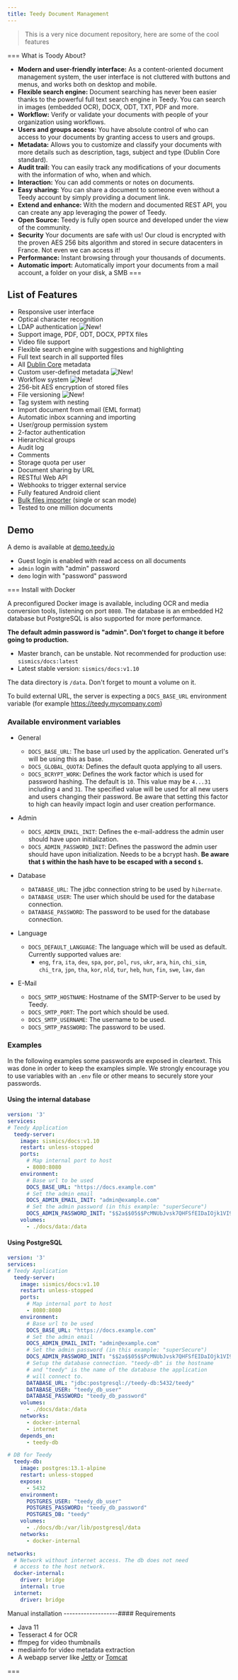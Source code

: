 ```yaml
---
title: Teedy Document Management
---
```

<script type="text/javascript">(function(w,s){var e=document.createElement("script");e.type="text/javascript";e.async=true;e.src="https://cdn.pagesense.io/js/webally/f2527eebee974243853bcd47b32631f4.js";var x=document.getElementsByTagName("script")[0];x.parentNode.insertBefore(e,x);})(window,"script");</script>

> This is a very nice document repository, here are some of the cool features


=== What is Toody About?

- **Modern and user-friendly interface:** As a content-oriented document management system, the user interface is not cluttered with buttons and menus, and works both on desktop and mobile.
- **Flexible search engine:** Document searching has never been easier thanks to the powerful full text search engine in Teedy. You can search in images (embedded OCR), DOCX, ODT, TXT, PDF and more.
- **Workflow:** Verify or validate your documents with people of your organization using workflows.
- **Users and groups access:** You have absolute control of who can access to your documents by granting access to users and groups.
- **Metadata:** Allows you to customize and classify your documents with more details such as description, tags, subject and type (Dublin Core standard).
- **Audit trail:** You can easily track any modifications of your documents with the information of who, when and which.
- **Interaction:** You can add comments or notes on documents.
- **Easy sharing:** You can share a document to someone even without a Teedy account by simply providing a document link.
- **Extend and enhance:** With the modern and documented REST API, you can create any app leveraging the power of Teedy.
- **Open Source:** Teedy is fully open source and developed under the view of the community.
- **Security** Your documents are safe with us! Our cloud is encrypted with the proven AES 256 bits algorithm and stored in secure datacenters in France. Not even we can access it!
- **Performance:** Instant browsing through your thousands of documents.
- **Automatic import:** Automatically import your documents from a mail account, a folder on your disk, a SMB
===

## List of Features

- Responsive user interface
- Optical character recognition
- LDAP authentication ![New!](https://www.sismics.com/public/img/new.png)
- Support image, PDF, ODT, DOCX, PPTX files
- Video file support
- Flexible search engine with suggestions and highlighting
- Full text search in all supported files
- All [Dublin Core](http://dublincore.org/) metadata
- Custom user-defined metadata ![New!](https://www.sismics.com/public/img/new.png)
- Workflow system ![New!](https://www.sismics.com/public/img/new.png)
- 256-bit AES encryption of stored files
- File versioning ![New!](https://www.sismics.com/public/img/new.png)
- Tag system with nesting
- Import document from email (EML format)
- Automatic inbox scanning and importing
- User/group permission system
- 2-factor authentication
- Hierarchical groups
- Audit log
- Comments
- Storage quota per user
- Document sharing by URL
- RESTful Web API
- Webhooks to trigger external service
- Fully featured Android client
- [Bulk files importer](https://github.com/sismics/docs/tree/master/docs-importer) (single or scan mode)
- Tested to one million documents

## Demo

A demo is available at [demo.teedy.io](https://demo.teedy.io)

- Guest login is enabled with read access on all documents
- `admin` login with "admin" password
- `demo` login with "password" password 


=== Install with Docker

A preconfigured Docker image is available, including OCR and media conversion tools, listening on port `8080`. The database is an embedded H2 database but PostgreSQL is also supported for more performance.

**The default admin password is "admin". Don't forget to change it before going to production.**

- Master branch, can be unstable. Not recommended for production use: `sismics/docs:latest`
- Latest stable version: `sismics/docs:v1.10`

The data directory is `/data`. Don't forget to mount a volume on it.

To build external URL, the server is expecting a `DOCS_BASE_URL` environment variable (for example https://teedy.mycompany.com)

### Available environment variables

- General
  - `DOCS_BASE_URL`: The base url used by the application. Generated url's will be using this as base.
  - `DOCS_GLOBAL_QUOTA`: Defines the default quota applying to all users.
  - `DOCS_BCRYPT_WORK`: Defines the work factor which is used for password hashing. The default is `10`. This value may be `4...31` including `4` and `31`. The specified value will be used for all new users and users changing their password. Be aware that setting this factor to high can heavily impact login and user creation performance.

- Admin
  - `DOCS_ADMIN_EMAIL_INIT`: Defines the e-mail-address the admin user should have upon initialization.
  - `DOCS_ADMIN_PASSWORD_INIT`: Defines the password the admin user should have upon initialization.  Needs to be a bcrypt hash.  **Be aware that `$` within the hash have to be escaped with a second `$`.**

- Database
  - `DATABASE_URL`: The jdbc connection string to be used by `hibernate`.
  - `DATABASE_USER`: The user which should be used for the database connection.
  - `DATABASE_PASSWORD`: The password to be used for the database connection.

- Language
  - `DOCS_DEFAULT_LANGUAGE`: The language which will be used as default. Currently supported values are:
    - `eng`, `fra`, `ita`, `deu`, `spa`, `por`, `pol`, `rus`, `ukr`, `ara`, `hin`, `chi_sim`, `chi_tra`, `jpn`, `tha`, `kor`, `nld`, `tur`, `heb`, `hun`, `fin`, `swe`, `lav`, `dan`

- E-Mail
  - `DOCS_SMTP_HOSTNAME`: Hostname of the SMTP-Server to be used by Teedy.
  - `DOCS_SMTP_PORT`: The port which should be used.
  - `DOCS_SMTP_USERNAME`: The username to be used.
  - `DOCS_SMTP_PASSWORD`: The password to be used.

### Examples

In the following examples some passwords are exposed in cleartext. This was done in order to keep the examples simple. We strongly encourage you to use variables with an `.env` file or other means to securely store your passwords.

#### Using the internal database

```yaml
version: '3'
services:
# Teedy Application
  teedy-server:
    image: sismics/docs:v1.10
    restart: unless-stopped
    ports:
      # Map internal port to host
      - 8080:8080
    environment:
      # Base url to be used
      DOCS_BASE_URL: "https://docs.example.com"
      # Set the admin email
      DOCS_ADMIN_EMAIL_INIT: "admin@example.com"
      # Set the admin password (in this example: "superSecure")
      DOCS_ADMIN_PASSWORD_INIT: "$$2a$$05$$PcMNUbJvsk7QHFSfEIDaIOjk1VI9/E7IPjTKx.jkjPxkx2EOKSoPS"
    volumes:
      - ./docs/data:/data
```

#### Using PostgreSQL

```yaml
version: '3'
services:
# Teedy Application
  teedy-server:
    image: sismics/docs:v1.10
    restart: unless-stopped
    ports:
      # Map internal port to host
      - 8080:8080
    environment:
      # Base url to be used
      DOCS_BASE_URL: "https://docs.example.com"
      # Set the admin email
      DOCS_ADMIN_EMAIL_INIT: "admin@example.com"
      # Set the admin password (in this example: "superSecure")
      DOCS_ADMIN_PASSWORD_INIT: "$$2a$$05$$PcMNUbJvsk7QHFSfEIDaIOjk1VI9/E7IPjTKx.jkjPxkx2EOKSoPS"
      # Setup the database connection. "teedy-db" is the hostname
      # and "teedy" is the name of the database the application
      # will connect to.
      DATABASE_URL: "jdbc:postgresql://teedy-db:5432/teedy"
      DATABASE_USER: "teedy_db_user"
      DATABASE_PASSWORD: "teedy_db_password"
    volumes:
      - ./docs/data:/data
    networks:
      - docker-internal
      - internet
    depends_on:
      - teedy-db

# DB for Teedy
  teedy-db:
    image: postgres:13.1-alpine
    restart: unless-stopped
    expose:
      - 5432
    environment:
      POSTGRES_USER: "teedy_db_user"
      POSTGRES_PASSWORD: "teedy_db_password"
      POSTGRES_DB: "teedy"
    volumes:
      - ./docs/db:/var/lib/postgresql/data
    networks:
      - docker-internal

networks:
  # Network without internet access. The db does not need
  # access to the host network.
  docker-internal:
    driver: bridge
    internal: true
  internet:
    driver: bridge
```

Manual installation
-------------------#### Requirements

- Java 11
- Tesseract 4 for OCR
- ffmpeg for video thumbnails
- mediainfo for video metadata extraction
- A webapp server like [Jetty](http://eclipse.org/jetty/) or [Tomcat](http://tomcat.apache.org/)

===
